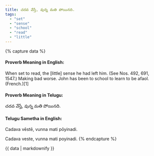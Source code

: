 ```yaml
---
title: చదవ వేస్తే, వున్న మతి పోయినది.
tags:
  - "set"
  - "sense"
  - "school"
  - "read"
  - "little"
---
```


{% capture data %}
#### Proverb Meaning in English:
When set to read, the [little] sense he had left him.
(See Nos. 492, 691, 1547.)
Making bad worse.
John has been to school to learn to be afaol. (French.)[1]

#### Proverb Meaning in Telugu:
చదవ వేస్తే, వున్న మతి పోయినది.

#### Telugu Sametha in English:
Cadava vēstē, vunna mati pōyinadi.

Cadava veste, vunna mati poyinadi.
{% endcapture %}

{{ data | markdownify }}

